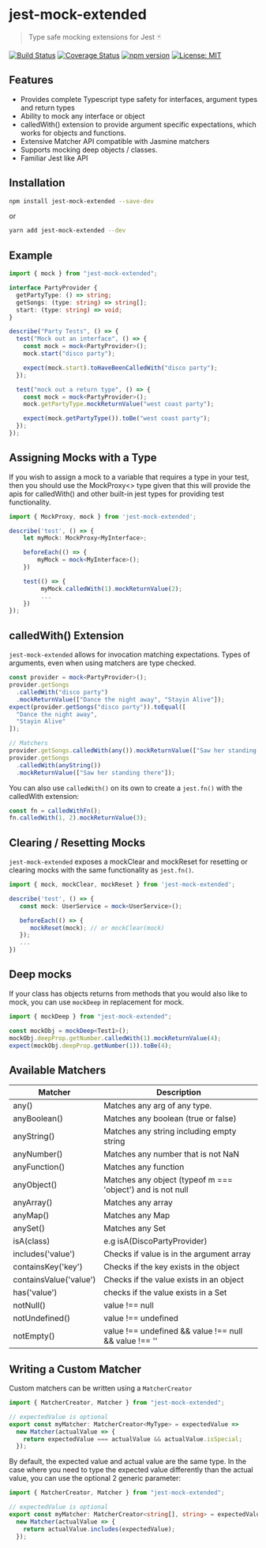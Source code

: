 # jest-mock-extended

> Type safe mocking extensions for Jest 🃏

[![Build Status](https://travis-ci.com/marchaos/jest-mock-extended.svg?branch=master)](https://travis-ci.com/marchaos/jest-mock-extended)
[![Coverage Status](https://coveralls.io/repos/github/marchaos/jest-mock-extended/badge.svg?branch=master)](https://coveralls.io/github/marchaos/jest-mock-extended?branch=master)
[![npm version](https://badge.fury.io/js/jest-mock-extended.svg)](https://badge.fury.io/js/jest-mock-extended)
[![License: MIT](https://img.shields.io/badge/License-MIT-yellow.svg)](https://opensource.org/licenses/MIT)

## Features

- Provides complete Typescript type safety for interfaces, argument types and return types
- Ability to mock any interface or object
- calledWith() extension to provide argument specific expectations, which works for objects and functions.
- Extensive Matcher API compatible with Jasmine matchers
- Supports mocking deep objects / classes.
- Familiar Jest like API

## Installation

```bash
npm install jest-mock-extended --save-dev
```

or

```bash
yarn add jest-mock-extended --dev
```

## Example

```ts
import { mock } from "jest-mock-extended";

interface PartyProvider {
  getPartyType: () => string;
  getSongs: (type: string) => string[];
  start: (type: string) => void;
}

describe("Party Tests", () => {
  test("Mock out an interface", () => {
    const mock = mock<PartyProvider>();
    mock.start("disco party");

    expect(mock.start).toHaveBeenCalledWith("disco party");
  });

  test("mock out a return type", () => {
    const mock = mock<PartyProvider>();
    mock.getPartyType.mockReturnValue("west coast party");

    expect(mock.getPartyType()).toBe("west coast party");
  });
});
```

## Assigning Mocks with a Type

If you wish to assign a mock to a variable that requires a type in your test, then you should use the MockProxy<> type
given that this will provide the apis for calledWith() and other built-in jest types for providing test functionality.

```ts
import { MockProxy, mock } from 'jest-mock-extended';

describe('test', () => {
    let myMock: MockProxy<MyInterface>;

    beforeEach(() => {
        myMock = mock<MyInterface>();
    })

    test(() => {
         myMock.calledWith(1).mockReturnValue(2);
         ...
    })
});

```

## calledWith() Extension

`jest-mock-extended` allows for invocation matching expectations. Types of arguments, even when using matchers are type checked.

```ts
const provider = mock<PartyProvider>();
provider.getSongs
  .calledWith("disco party")
  .mockReturnValue(["Dance the night away", "Stayin Alive"]);
expect(provider.getSongs("disco party")).toEqual([
  "Dance the night away",
  "Stayin Alive"
]);

// Matchers
provider.getSongs.calledWith(any()).mockReturnValue(["Saw her standing there"]);
provider.getSongs
  .calledWith(anyString())
  .mockReturnValue(["Saw her standing there"]);
```

You can also use `calledWith()` on its own to create a `jest.fn()` with the calledWith extension:

```ts
const fn = calledWithFn();
fn.calledWith(1, 2).mockReturnValue(3);
```

## Clearing / Resetting Mocks

`jest-mock-extended` exposes a mockClear and mockReset for resetting or clearing mocks with the same
functionality as `jest.fn()`.

```ts
import { mock, mockClear, mockReset } from 'jest-mock-extended';

describe('test', () => {
   const mock: UserService = mock<UserService>();

   beforeEach(() => {
      mockReset(mock); // or mockClear(mock)
   });
   ...
})
```

## Deep mocks

If your class has objects returns from methods that you would also like to mock, you can use `mockDeep` in
replacement for mock.

```ts
import { mockDeep } from "jest-mock-extended";

const mockObj = mockDeep<Test1>();
mockObj.deepProp.getNumber.calledWith(1).mockReturnValue(4);
expect(mockObj.deepProp.getNumber(1)).toBe(4);
```

## Available Matchers

| Matcher                | Description                                                |
| ---------------------- | ---------------------------------------------------------- |
| any()                  | Matches any arg of any type.                               |
| anyBoolean()           | Matches any boolean (true or false)                        |
| anyString()            | Matches any string including empty string                  |
| anyNumber()            | Matches any number that is not NaN                         |
| anyFunction()          | Matches any function                                       |
| anyObject()            | Matches any object (typeof m === 'object') and is not null |
| anyArray()             | Matches any array                                          |
| anyMap()               | Matches any Map                                            |
| anySet()               | Matches any Set                                            |
| isA(class)             | e.g isA(DiscoPartyProvider)                                |
| includes('value')      | Checks if value is in the argument array                   |
| containsKey('key')     | Checks if the key exists in the object                     |
| containsValue('value') | Checks if the value exists in an object                    |
| has('value')           | checks if the value exists in a Set                        |
| notNull()              | value !== null                                             |
| notUndefined()         | value !== undefined                                        |
| notEmpty()             | value !== undefined && value !== null && value !== ''      |

## Writing a Custom Matcher

Custom matchers can be written using a `MatcherCreator`

```ts
import { MatcherCreator, Matcher } from "jest-mock-extended";

// expectedValue is optional
export const myMatcher: MatcherCreator<MyType> = expectedValue =>
  new Matcher(actualValue => {
    return expectedValue === actualValue && actualValue.isSpecial;
  });
```

By default, the expected value and actual value are the same type. In the case where you need to type the expected value
differently than the actual value, you can use the optional 2 generic parameter:

```ts
import { MatcherCreator, Matcher } from "jest-mock-extended";

// expectedValue is optional
export const myMatcher: MatcherCreator<string[], string> = expectedValue =>
  new Matcher(actualValue => {
    return actualValue.includes(expectedValue);
  });
```
